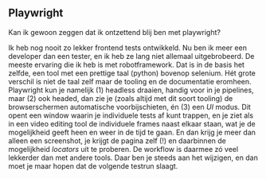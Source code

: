## Playwright 

Kan ik gewoon zeggen dat ik ontzettend blij ben met playwright?

Ik heb nog nooit zo lekker frontend tests ontwikkeld. Nu ben ik meer een developer dan een tester, en ik heb ze lang niet allemaal uitgebrobeerd. 
De meeste ervaring die ik heb is met robotframework. Dat is in de basis het zelfde, een tool met een prettige taal (python) bovenop selenium. 
Hét grote verschil is niet de taal zelf maar de tooling en de documentatie eromheen. Playwright kun je namelijk (1) headless draaien, handig voor 
in je pipelines, maar (2) ook headed, dan zie je (zoals altijd met dit soort tooling) de browserschermen automatische voorbijschieten, én (3) een _UI_ 
modus. Dit opent een window waarin je individuele tests af kunt trappen, en je ziet als in een video editing tool de individuele frames naast elkaar staan, 
wat je de mogelijkheid geeft heen en weer in de tijd te gaan. En dan krijg je meer dan alleen een screenshot, je krijgt de pagina zelf (!) en daarbinnen
de mogelijkheid _locators_ uit te proberen. 
De workflow is daarmee zó veel lekkerder dan met andere tools. Daar ben je steeds aan het wijzigen, en dan moet je maar hopen dat de volgende testrun slaagt. 

